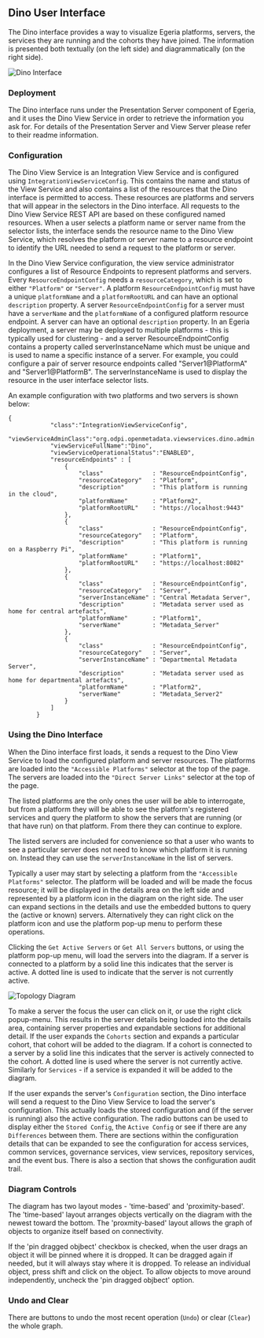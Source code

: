 ## Dino User Interface

The Dino interface provides a way to visualize Egeria platforms, servers, the services they are running and the cohorts they have joined. The information is presented both textually (on the left side) and diagrammatically (on the right side).

![Dino Interface](image1)


### Deployment
The Dino interface runs under the Presentation Server component of Egeria, and it uses the Dino View Service in order to retrieve the information you ask for. For details of the Presentation Server and View Server please refer to their readme information.


### Configuration
The Dino View Service is an Integration View Service and is configured using `IntegrationViewServiceConfig`. This contains the name and status of the View Service and also contains a list of the resources that the Dino interface is permitted to access. These resources are platforms and servers that will appear in the selectors in the Dino interface. All requests to the Dino View Service REST API are based on these configured named resources. When a user selects a platform name or server name from the selector lists, the interface sends the resource name to the Dino View Service, which resolves the platform or server name to a resource endpoint to identify the URL needed to send a request to the platform or server. 

In the Dino View Service configuration, the view service administrator configures a list of Resource Endpoints to represent platforms and servers. Every `ResourceEndpointConfig` needs a `resourceCategory`, which is set to either `"Platform"` or `"Server"`. A platform `ResourceEndpointConfig` must have a unique `platformName` and a `platformRootURL` and can have an optional `description` property. A server `ResourceEndpointConfig` for a server must have a `serverName` and the `platformName` of a configured platform resource endpoint. A server can have an optional `description` property. In an Egeria deployment, a server may be deployed to multiple platforms - this is typically used for clustering - and a server ResourceEndpointConfig contains a property called serverInstanceName which must be unique and is used to name a specific instance of a server. For example, you could configure a pair of server resource endpoints called "Server1@PlatformA" and "Server1@PlatformB". The serverInstanceName is used to display the resource in the user interface selector lists. 

An example configuration with two platforms and two servers is shown below:

```
{
            "class":"IntegrationViewServiceConfig",
            "viewServiceAdminClass":"org.odpi.openmetadata.viewservices.dino.admin.DinoViewAdmin",
            "viewServiceFullName":"Dino",
            "viewServiceOperationalStatus":"ENABLED",            
            "resourceEndpoints" : [
                {
                    "class"              : "ResourceEndpointConfig",
                    "resourceCategory"   : "Platform",
                    "description"        : "This platform is running in the cloud",
                    "platformName"       : "Platform2",
                    "platformRootURL"    : "https://localhost:9443"
                },
                {
                    "class"              : "ResourceEndpointConfig",
                    "resourceCategory"   : "Platform",
                    "description"        : "This platform is running on a Raspberry Pi",
                    "platformName"       : "Platform1",
                    "platformRootURL"    : "https://localhost:8082"
                },
                {
                    "class"              : "ResourceEndpointConfig",
                    "resourceCategory"   : "Server",
                    "serverInstanceName" : "Central Metadata Server",
                    "description"        : "Metadata server used as home for central artefacts",
                    "platformName"       : "Platform1",
                    "serverName"         : "Metadata_Server"
                },
                {
                    "class"              : "ResourceEndpointConfig",
                    "resourceCategory"   : "Server",
                    "serverInstanceName" : "Departmental Metadata Server",
                    "description"        : "Metadata server used as home for departmental artefacts",
                    "platformName"       : "Platform2",
                    "serverName"         : "Metadata_Server2"
                }
            ]
        }
```


### Using the Dino Interface
When the Dino interface first loads, it sends a request to the Dino View Service to load the configured platform and server resources. The platforms are loaded into the `"Accessible Platforms"` selector at the top of the page. The servers are loaded into the `"Direct Server Links"` selector at the top of the page. 

The listed platforms are the only ones the user will be able to interrogate, but from a platform they will be able to see the platform's registered services and query the platform to show the servers that are running (or that have run) on that platform. From there they can continue to explore. 

The listed servers are included for convenience so that a user who wants to see a particular server does not need to know which platform it is running on. Instead they can use the `serverInstanceName` in the list of servers.

Typically a user may start by selecting a platform from the `"Accessible Platforms"` selector. The platform will be loaded and will be made the focus resource; it will be displayed in the details area on the left side and represented by a platform icon in the diagram on the right side. The user can expand sections in the details and use the embedded buttons to query the (active or known) servers. Alternatively they can right click on the platform icon and use the platform pop-up menu to perform these operations.

Clicking the `Get Active Servers` or `Get All Servers` buttons, or using the platform pop-up menu, will load the servers into the diagram. If a server is connected to a platform by a solid line this indicates that the server is active. A dotted line is used to indicate that the server is not currently active.

![Topology Diagram](image2)

To make a server the focus the user can click on it, or use the right click popup-menu. This results in the server details being loaded into the details area, containing server properties and expandable sections for additional detail. If the user expands the `Cohorts` section and expands a particular cohort, that cohort will be added to the diagram. If a cohort is connected to a server by a solid line this indicates that the server is actively connected to the cohort. A dotted line is used where the server is not currently active. Similarly for `Services` - if a service is expanded it will be added to the diagram. 

If the user expands the server's `Configuration` section, the Dino interface will send a request to the Dino View Service to load the server's configuration. This actually loads the stored configuration and (if the server is running) also the active configuration. The radio buttons can be used to display either the `Stored Config`, the `Active Config` or see if there are any  `Differences` between them. There are sections within the configuration details that can be expanded to see the configuration for access services, common services, governance services, view services, repository services, and the event bus. There is also a section that shows the configuration audit trail.

### Diagram Controls
The diagram has two layout modes - 'time-based' and 'proximity-based'. The 'time-based' layout arranges objects vertically on the diagram with the newest toward the bottom. The 'proxmity-based' layout allows the graph of objects to organize itself based on connectivity. 

If the 'pin dragged objbect' checkbox is checked, when the user drags an object it will be pinned where it is dropped. It can be dragged again if needed, but it will always stay where it is dropped. To release an individual object, press shift and click on the object. To allow objects to move around independently, uncheck the 'pin dragged objbect' option.

### Undo and Clear
There are buttons to undo the most recent operation (`Undo`) or clear (`Clear`) the whole graph.
